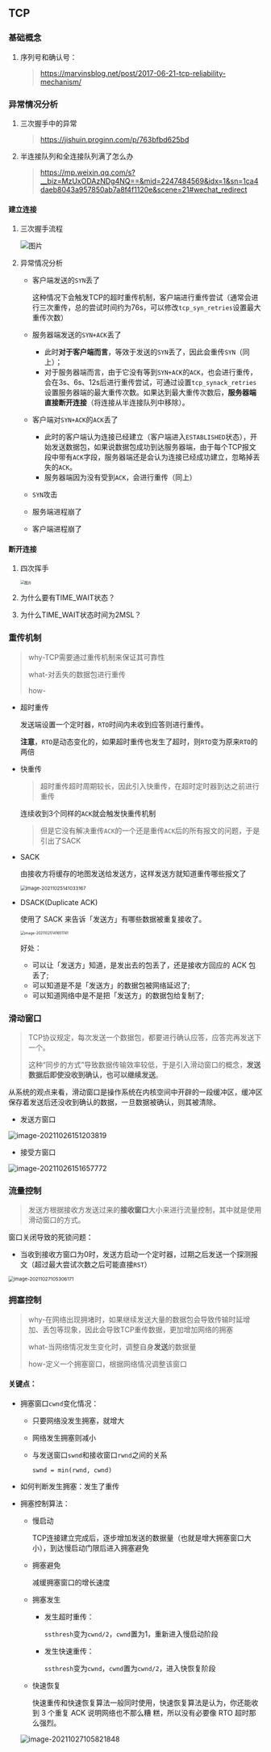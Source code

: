 ## TCP

### 基础概念

1. 序列号和确认号：

   > https://marvinsblog.net/post/2017-06-21-tcp-reliability-mechanism/

### 异常情况分析

1. 三次握手中的异常

   > https://jishuin.proginn.com/p/763bfbd625bd

2. 半连接队列和全连接队列满了怎么办

   > https://mp.weixin.qq.com/s?__biz=MzUxODAzNDg4NQ==&mid=2247484569&idx=1&sn=1ca4daeb8043a957850ab7a8f4f1120e&scene=21#wechat_redirect

#### 建立连接

1. 三次握手流程

   ![图片](https://mmbiz.qpic.cn/mmbiz_png/liaczD18OicSwYwHHricpl9GWhKZow0pLjnFUOoBJtAGeG4X18RSjyo5HHLqiatuzl9fZQlDP9TwTibV9E14S0ETdXw/640?wx_fmt=png&tp=webp&wxfrom=5&wx_lazy=1&wx_co=1)

   

2. 异常情况分析

   - 客户端发送的`SYN`丢了

     ​	这种情况下会触发TCP的超时重传机制，客户端进行重传尝试（通常会进行三次重传，总的尝试时间约为76s，可以修改`tcp_syn_retries`设置最大重传次数）

   - 服务器端发送的`SYN+ACK`丢了

     - 此时**对于客户端而言**，等效于发送的`SYN`丢了，因此会重传`SYN`（同上）；
     - 对于服务器端而言，由于它没有等到`SYN+ACK`的`ACK`，也会进行重传，会在3s、6s、12s后进行重传尝试，可通过设置`tcp_synack_retries`设置服务器端的最大重传次数。如果达到最大重传次数后，**服务器端直接断开连接**（将连接从半连接队列中移除）。

   - 客户端对`SYN+ACK`的`ACK`丢了

     - 此时的客户端认为连接已经建立（客户端进入`ESTABLISHED`状态），开始发送数据包，如果说数据包成功到达服务器端，由于每个TCP报文段中带有`ACK`字段，服务器端还是会认为连接已经成功建立，忽略掉丢失的`ACK`。
     - 服务器端因为没有受到`ACK`，会进行重传（同上）

   - `SYN`攻击

   - 服务端进程崩了

   - 客户端进程崩了

#### 断开连接

1. 四次挥手

   <img src="https://mmbiz.qpic.cn/mmbiz_png/liaczD18OicSwYwHHricpl9GWhKZow0pLjn1eWwhqrePHnAtSjfLy79rbPO1GiaWGickQBTWI3ibsS0gicw5wrhvyvn8Q/640?wx_fmt=png&tp=webp&wxfrom=5&wx_lazy=1&wx_co=1" alt="图片" style="zoom:50%;" />

2. 为什么要有TIME_WAIT状态？
3. 为什么TIME_WAIT状态时间为2MSL？

### 重传机制

> why-TCP需要通过重传机制来保证其可靠性
>
> what-对丢失的数据包进行重传
>
> how-

- 超时重传

  发送端设置一个定时器，`RTO`时间内未收到应答则进行重传。

  **注意**，`RTO`是动态变化的，如果超时重传也发生了超时，则`RTO`变为原来`RTO`的两倍

- 快重传

  > 超时重传超时周期较长，因此引入快重传，在超时定时器到达之前进行重传

  连续收到3个同样的`ACK`就会触发快重传机制

  > 但是它没有解决重传`ACK`的一个还是重传`ACK`后的所有报文的问题，于是引出了SACK

- SACK

  由接收方将缓存的地图发送给发送方，这样发送方就知道重传哪些报文了

  <img src="https://i.loli.net/2021/10/25/WsEARlaPSX6zUo1.png" alt="image-20211025141033167" style="zoom:67%;" />

- DSACK(Duplicate ACK)

  使⽤了 SACK 来告诉「发送⽅」有哪些数据被重复接收了。  

  <img src="https://i.loli.net/2021/10/25/TtJXA3dGcgY9xe6.png" alt="image-20211025141651741" style="zoom:50%;" />

  好处：

  - 可以让「发送方」知道，是发出去的包丢了，还是接收⽅回应的 ACK 包丢了;  
  - 可以知道是不是「发送方」的数据包被网络延迟了;  
  - 可以知道网络中是不是把「发送方」的数据包给复制了;  

### 滑动窗口

> TCP协议规定，每次发送一个数据包，都要进行确认应答，应答完再发送下一个。
>
> 这种“同步的方式”导致数据传输效率较低，于是引入滑动窗口的概念，**发送数据后即使没收到确认，也可以继续发送**。

从系统的观点来看，滑动窗口是操作系统在内核空间中开辟的一段缓冲区，缓冲区保存着发送后还没收到确认的数据，一旦数据被确认，则其被清除。

- 发送方窗口

![image-20211026151203819](https://i.loli.net/2021/10/26/IyDfCznRl67LvuY.png)

- 接受方窗口

![image-20211026151657772](https://i.loli.net/2021/10/26/zCNU42fMIFlAhJP.png)

### 流量控制

> 发送方根据接收方发送过来的**接收窗口**大小来进行流量控制，其中就是使用滑动窗口的方式。

窗口关闭导致的死锁问题：

- 当收到接收方窗口为0时，发送方启动一个定时器，过期之后发送一个探测报文（超过最大尝试次数之后可能直接`RST`）

<img src="https://i.loli.net/2021/10/27/cCVEkyHhAmlvXbD.png" alt="image-20211027105306171" style="zoom:67%;" />



### 拥塞控制

> why-在网络出现拥堵时，如果继续发送大量的数据包会导致传输时延增加、丢包等现象，因此会导致TCP重传数据，更加增加网络的拥塞
>
> what-当网络情况发生变化时，调整自身**发送**的数据量
>
> how-定义一个拥塞窗口，根据网络情况调整该窗口

#### 关键点：

- 拥塞窗口`cwnd`变化情况：
  - 只要网络没发生拥塞，就增大

  - 网络发生拥塞则减小

  - 与发送窗口`swnd`和接收窗口`rwnd`之间的关系

    ```
    swnd = min(rwnd, cwnd)
    ```

- 如何判断发生拥塞：发生了重传

- 拥塞控制算法：

  - 慢启动

    TCP连接建立完成后，逐步增加发送的数据量（也就是增大拥塞窗口大小），到达慢启动门限后进入拥塞避免

  - 拥塞避免

    减缓拥塞窗口的增长速度

  - 拥塞发生

    - 发生超时重传：

      `ssthresh`变为`cwnd/2`，`cwnd`置为1，重新进入慢启动阶段

    - 发生快速重传：

      `ssthresh`变为`cwnd`，`cwnd`置为`cwnd/2`，进入快恢复阶段

  - 快速恢复

    快速重传和快速恢复算法⼀般同时使⽤，快速恢复算法是认为，你还能收到 3 个重复 ACK 说明网络也不那么糟
    糕，所以没有必要像 RTO 超时那么强烈。 

  ![image-20211027105821848](https://i.loli.net/2021/10/27/rRjU2T6bkf83JZs.png)
